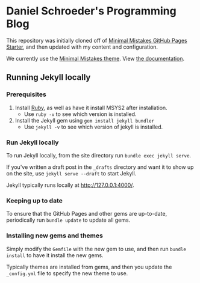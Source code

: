 # Daniel Schroeder's Programming Blog

This repository was initially cloned off of [Minimal Mistakes GitHub Pages Starter](https://github.com/mmistakes/mm-github-pages-starter), and then updated with my content and configuration.

We currently use the [Minimal Mistakes theme](https://github.com/mmistakes/minimal-mistakes). View [the documentation](https://mmistakes.github.io/minimal-mistakes/docs/quick-start-guide/).

## Running Jekyll locally

### Prerequisites

1. Install [Ruby](https://rubyinstaller.org/downloads/), as well as have it install MSYS2 after installation.
   - Use `ruby -v` to see which version is installed.
1. Install the Jekyll gem using `gem install jekyll bundler`
   - Use `jekyll -v` to see which version of jekyll is installed.

### Run Jekyll locally

To run Jekyll locally, from the site directory run `bundle exec jekyll serve`.

If you've written a draft post in the `_drafts` directory and want it to show up on the site, use `jekyll serve --draft` to start Jekyll.

Jekyll typically runs locally at http://127.0.0.1:4000/.

### Keeping up to date

To ensure that the GitHub Pages and other gems are up-to-date, periodically run `bundle update` to update all gems.

### Installing new gems and themes

Simply modify the `Gemfile` with the new gem to use, and then run `bundle install` to have it install the new gems.

Typically themes are installed from gems, and then you update the `_config.yml` file to specify the new theme to use.